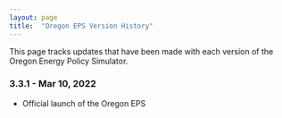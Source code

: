```yaml
---
layout: page
title:	"Oregon EPS Version History"
---
```

This page tracks updates that have been made with each version of the Oregon Energy Policy Simulator.

### **3.3.1 - Mar 10, 2022**

* Official launch of the Oregon EPS
